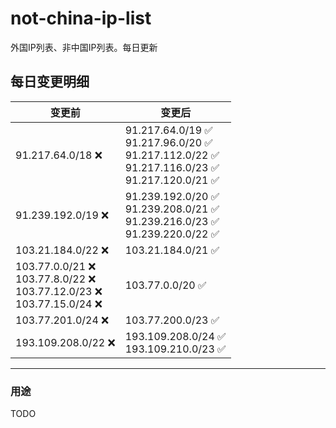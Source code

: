 # not-china-ip-list
外国IP列表、非中国IP列表。每日更新

每日变更明细
--------------------
|  变更前   | 变更后 |
|  ----  | ----  |
|  91.217.64.0/18 :x:  | 91.217.64.0/19 :white_check_mark: <br> 91.217.96.0/20 :white_check_mark: <br> 91.217.112.0/22 :white_check_mark: <br> 91.217.116.0/23 :white_check_mark: <br> 91.217.120.0/21 :white_check_mark: <br>  | 
|  91.239.192.0/19 :x:  | 91.239.192.0/20 :white_check_mark: <br> 91.239.208.0/21 :white_check_mark: <br> 91.239.216.0/23 :white_check_mark: <br> 91.239.220.0/22 :white_check_mark: <br>  | 
|  103.21.184.0/22 :x:  | 103.21.184.0/21 :white_check_mark: | 
|  103.77.0.0/21 :x: <br> 103.77.8.0/22 :x: <br> 103.77.12.0/23 :x: <br> 103.77.15.0/24 :x: <br> | 103.77.0.0/20 :white_check_mark: | 
|  103.77.201.0/24 :x:  | 103.77.200.0/23 :white_check_mark: | 
|  193.109.208.0/22 :x:  | 193.109.208.0/24 :white_check_mark: <br> 193.109.210.0/23 :white_check_mark: <br>  | 

--------------------
### 用途
TODO
